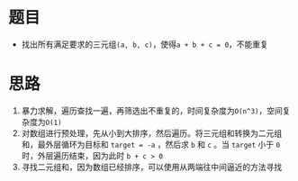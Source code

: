 # 题目
* 找出所有满足要求的三元组`(a, b, c)`，使得`a + b + c = 0`，不能重复
# 思路
1. 暴力求解，遍历查找一遍，再筛选出不重复的，时间复杂度为`O(n^3)`，空间复杂度为`O(1)`
2. 对数组进行预处理，先从小到大排序，然后遍历。将三元组和转换为二元组和，最外层循环为目标和 `target = -a` ，然后求 `b` 和 `c` 。当 `target` 小于 `0` 时，外层遍历结束，因为此时 `b + c > 0` 
3. 寻找二元组和，因为数组已经排序，可以使用从两端往中间逼近的方法寻找